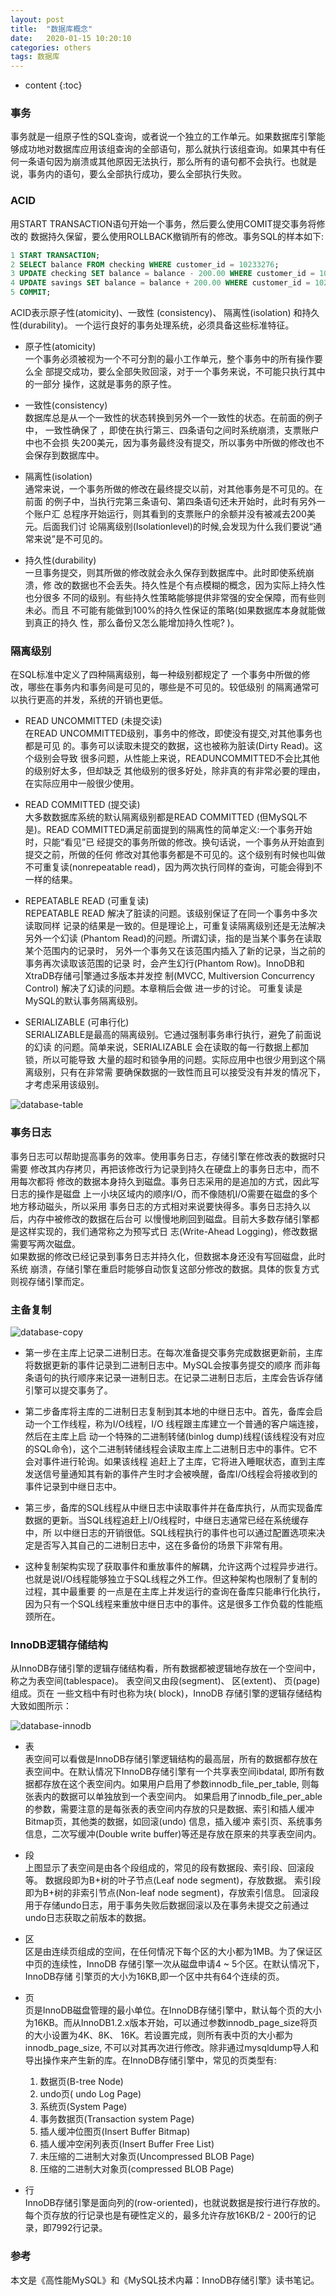 ```yaml
---
layout: post
title:  "数据库概念"
date:   2020-01-15 10:20:10
categories: others
tags: 数据库
---
```


* content
{:toc}

### 事务

事务就是一组原子性的SQL查询，或者说一个独立的工作单元。如果数据库引擎能够成功地对数据库应用该组查询的全部语句，那么就执行该组查询。如果其中有任何一条语句因为崩溃或其他原因无法执行，那么所有的语句都不会执行。也就是说，事务内的语句，要么全部执行成功，要么全部执行失败。

### ACID

用START TRANSACTION语句开始一个事务，然后要么使用COMIT提交事务将修改的
数据持久保留，要么使用ROLLBACK撤销所有的修改。事务SQL的样本如下:

```sql
1 START TRANSACTION;
2 SELECT balance FROM checking WHERE customer_id = 10233276;
3 UPDATE checking SET balance = balance - 200.00 WHERE customer_id = 10233276;
4 UPDATE savings SET balance = balance + 200.00 WHERE customer_id = 10233276;
5 COMMIT;
```

ACID表示原子性(atomicity)、一致性 (consistency)、 隔离性(isolation) 和持久性(durability)。 一个运行良好的事务处理系统，必须具备这些标准特征。

* 原子性(atomicity)  
一个事务必须被视为一个不可分割的最小工作单元，整个事务中的所有操作要么全
部提交成功，要么全部失败回滚，对于一个事务来说，不可能只执行其中的一部分
操作，这就是事务的原子性。

* 一致性(consistency)  
数据库总是从一个一致性的状态转换到另外一个一致性的状态。在前面的例子中，
一致性确保了 ，即使在执行第三、四条语句之间时系统崩溃，支票账户中也不会损
失200美元，因为事务最终没有提交，所以事务中所做的修改也不会保存到数据库中。

* 隔离性(isolation)  
通常来说，一个事务所做的修改在最终提交以前，对其他事务是不可见的。在前面
的例子中，当执行完第三条语句、第四条语句还未开始时，此时有另外一个账户汇
总程序开始运行，则其看到的支票账户的余额并没有被减去200美元。后面我们讨
论隔离级别(Isolationlevel)的时候,会发现为什么我们要说“通常来说”是不可见的。

* 持久性(durability)  
一旦事务提交，则其所做的修改就会永久保存到数据库中。此时即使系统崩溃，修
改的数据也不会丢失。持久性是个有点模糊的概念，因为实际上持久性也分很多
不同的级别。有些持久性策略能够提供非常强的安全保障，而有些则未必。而且
不可能有能做到100%的持久性保证的策略(如果数据库本身就能做到真正的持久
性，那么备份又怎么能增加持久性呢? )。

### 隔离级别

在SQL标准中定义了四种隔离级别，每一种级别都规定了
一个事务中所做的修改，哪些在事务内和事务间是可见的，哪些是不可见的。较低级别
的隔离通常可以执行更高的并发，系统的开销也更低。

* READ UNCOMMITTED (未提交读)  
在READ UNCOMMITTED级别，事务中的修改，即使没有提交,对其他事务也都是可见
的。事务可以读取未提交的数据，这也被称为脏读(Dirty Read)。这个级别会导致
很多问题，从性能上来说，READUNCOMMITTED不会比其他的级别好太多，但却缺乏
其他级别的很多好处，除非真的有非常必要的理由，在实际应用中一般很少使用。

* READ COMMITTED (提交读)  
大多数数据库系统的默认隔离级别都是READ COMMITTED (但MySQL不是)。READ
COMMITTED满足前面提到的隔离性的简单定义:一个事务开始时，只能“看见”已
经提交的事务所做的修改。换句话说，一个事务从开始直到提交之前，所做的任何
修改对其他事务都是不可见的。这个级别有时候也叫做不可重复读(nonrepeatable
read)，因为两次执行同样的查询，可能会得到不一样的结果。

* REPEATABLE READ (可重复读)  
REPEATABLE READ 解决了脏读的问题。该级别保证了在同一个事务中多次读取同样
记录的结果是一致的。但是理论上，可重复读隔离级别还是无法解决另外一个幻读
(Phantom Read)的问题。所谓幻读，指的是当某个事务在读取某个范围内的记录时，
另外一个事务又在该范围内插入了新的记录，当之前的事务再次读取该范围的记录
时，会产生幻行(Phantom Row)。InnoDB和XtraDB存储弓|擎通过多版本并发控
制(MVCC, Multiversion Concurrency Control) 解决了幻读的问题。本章稍后会做
进一步的讨论。
可重复读是MySQL的默认事务隔离级别。

* SERIALIZABLE (可串行化)  
SERIALIZABLE是最高的隔离级别。它通过强制事务串行执行，避免了前面说的幻读
的问题。简单来说，SERIALIZABLE 会在读取的每一行数据上都加锁，所以可能导致
大量的超时和锁争用的问题。实际应用中也很少用到这个隔离级别，只有在非常需
要确保数据的一致性而且可以接受没有并发的情况下，才考虑采用该级别。

![database-table]({{"/css/pics/database-table.jpg"}})

### 事务日志

事务日志可以帮助提高事务的效率。使用事务日志，存储引擎在修改表的数据时只需要
修改其内存拷贝，再把该修改行为记录到持久在硬盘上的事务日志中，而不用每次都将
修改的数据本身持久到磁盘。事务日志采用的是追加的方式，因此写日志的操作是磁盘
上一小块区域内的顺序I/O，而不像随机I/O需要在磁盘的多个地方移动磁头，所以采用
事务日志的方式相对来说要快得多。事务日志持久以后，内存中被修改的数据在后台可
以慢慢地刷回到磁盘。目前大多数存储引擎都是这样实现的，我们通常称之为预写式日
志(Write-Ahead Logging)，修改数据需要写两次磁盘。  
如果数据的修改已经记录到事务日志并持久化，但数据本身还没有写回磁盘，此时系统
崩溃，存储引擎在重启时能够自动恢复这部分修改的数据。具体的恢复方式则视存储引擎而定。

### 主备复制

![database-copy]({{"/css/pics/database-copy.jpg"}})  

* 第一步在主库上记录二进制日志。在每次准备提交事务完成数据更新前，主库将数据更新的事件记录到二进制日志中。MySQL会按事务提交的顺序
而非每条语句的执行顺序来记录一进制日志。在记录二进制日志后，主库会告诉存储引擎可以提交事务了。

* 第二步备库将主库的二进制日志复制到其本地的中继日志中。首先，备库会启动一个工作线程，称为I/O线程，I/O 线程跟主库建立一个普通的客户端连接，然后在主库上启
动一个特殊的二进制转储(binlog dump)线程(该线程没有对应的SQL命令)，这个二进制转储线程会读取主库上二进制日志中的事件。它不会对事件进行轮询。如果该线程
追赶上了主库，它将进入睡眠状态，直到主库发送信号量通知其有新的事件产生时才会被唤醒，备库I/O线程会将接收到的事件记录到中继日志中。

* 第三步，备库的SQL线程从中继日志中读取事件并在备库执行，从而实现备库数据的更新。当SQL线程追赶上I/O线程时，中继日志通常已经在系统缓存中，所
以中继日志的开销很低。SQL线程执行的事件也可以通过配置选项来决定是否写入其自己的二进制日志中，这在多备份的场景下非常有用。

* 这种复制架构实现了获取事件和重放事件的解耦，允许这两个过程异步进行。也就是说I/O线程能够独立于SQL线程之外工作。但这种架构也限制了复制的过程，其中最重要
的一点是在主库上并发运行的查询在备库只能串行化执行，因为只有一个SQL线程来重放中继日志中的事件。这是很多工作负载的性能瓶颈所在。

### InnoDB逻辑存储结构

从InnoDB存储引擎的逻辑存储结构看，所有数据都被逻辑地存放在一个空间中，称之为表空间(tablespace)。 表空间又由段(segment)、 区(extent)、 页(page) 组成。页在
一些文档中有时也称为块( block)，InnoDB 存储引擎的逻辑存储结构大致如图所示：

![database-innodb]({{"/css/pics/database-innodb.jpg"}})  

* 表  
表空间可以看做是InnoDB存储引擎逻辑结构的最高层，所有的数据都存放在表空间中。在默认情况下InnoDB存储引擎有一个共享表空间ibdatal,
即所有数据都存放在这个表空间内。如果用户启用了参数innodb_file_per_table, 则每张表内的数据可以单独放到一个表空间内。
如果启用了innodb_file_per_able 的参数，需要注意的是每张表的表空间内存放的只是数据、索引和插人缓冲Bitmap页，其他类的数据，如回滚(undo) 信息，插入缓冲
索引页、系统事务信息，二次写缓冲(Double write buffer)等还是存放在原来的共享表空间内。

* 段  
上图显示了表空间是由各个段组成的，常见的段有数据段、索引段、回滚段等。
数据段即为B+树的叶子节点(Leaf node segment)，存放数据。
索引段即为B+树的非索引节点(Non-leaf node segment)，存放索引信息。
回滚段用于存储undo日志，用于事务失败后数据回滚以及在事务未提交之前通过undo日志获取之前版本的数据。

* 区  
区是由连续页组成的空间，在任何情况下每个区的大小都为1MB。为了保证区中页的连续性，InnoDB 存储引擎一次从磁盘申请4 ~ 5个区。在默认情况下，InnoDB存储
引擎页的大小为16KB,即一个区中共有64个连续的页。

* 页  
页是InnoDB磁盘管理的最小单位。在InnoDB存储引擎中，默认每个页的大小为16KB。而从InnoDB1.2.x版本开始，可以通过参数innodb_page_size将页的大小设置为4K、8K、
16K。若设置完成，则所有表中页的大小都为innodb_page_size, 不可以对其再次进行修改。除非通过mysqldump导人和导出操作来产生新的库。在InnoDB存储引擎中，常见的页类型有:
    1. 数据页(B-tree Node)
    2. undo页( undo Log Page)
    3. 系统页(System Page)
    4. 事务数据页(Transaction system Page)
    5. 插人缓冲位图页(Insert Buffer Bitmap)
    6. 插人缓冲空闲列表页(Insert Buffer Free List)
    7. 未压缩的二进制大对象页(Uncompressed BLOB Page)
    8. 压缩的二进制大对象页(compressed BLOB Page)

* 行  
InnoDB存储引擎是面向列的(row-oriented)，也就说数据是按行进行存放的。每个页存放的行记录也是有硬性定义的，最多允许存放16KB/2 - 200行的记录，即7992行记录。


### 参考

本文是《高性能MySQL》和《MySQL技术内幕：InnoDB存储引擎》读书笔记。



